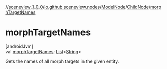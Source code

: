 //[sceneview_1_0_0](../../../../index.md)/[io.github.sceneview.nodes](../../index.md)/[ModelNode](../index.md)/[ChildNode](index.md)/[morphTargetNames](morph-target-names.md)

# morphTargetNames

[androidJvm]\
val [morphTargetNames](morph-target-names.md): [List](https://kotlinlang.org/api/latest/jvm/stdlib/kotlin.collections/-list/index.html)&lt;[String](https://kotlinlang.org/api/latest/jvm/stdlib/kotlin/-string/index.html)&gt;

Gets the names of all morph targets in the given entity.
